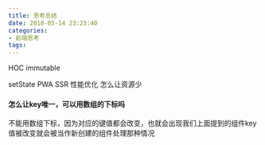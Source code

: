 ```yaml
---
title: 思考总结
date: 2018-05-14 23:23:40
categories: 
- 前端思考
tags:
---
```

HOC
immutable

setState
PWA
SSR
性能优化
怎么让资源少
#### 怎么让key唯一，可以用数组的下标吗
不能用数组下标，因为对应的键值都会改变，也就会出现我们上面提到的组件key值被改变就会被当作新创建的组件处理那种情况